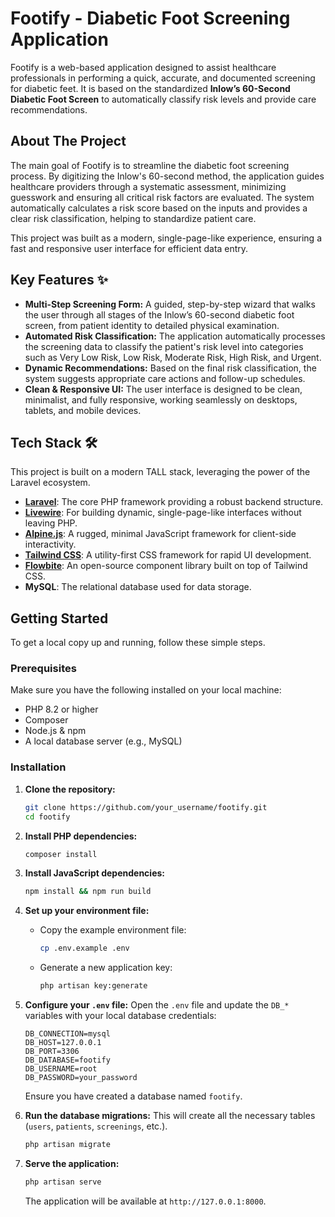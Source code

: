 # Footify - Diabetic Foot Screening Application

Footify is a web-based application designed to assist healthcare professionals in performing a quick, accurate, and documented screening for diabetic feet. It is based on the standardized **Inlow’s 60-Second Diabetic Foot Screen** to automatically classify risk levels and provide care recommendations.

## About The Project

The main goal of Footify is to streamline the diabetic foot screening process. By digitizing the Inlow's 60-second method, the application guides healthcare providers through a systematic assessment, minimizing guesswork and ensuring all critical risk factors are evaluated. The system automatically calculates a risk score based on the inputs and provides a clear risk classification, helping to standardize patient care.

This project was built as a modern, single-page-like experience, ensuring a fast and responsive user interface for efficient data entry.

## Key Features ✨

  * **Multi-Step Screening Form:** A guided, step-by-step wizard that walks the user through all stages of the Inlow’s 60-second diabetic foot screen, from patient identity to detailed physical examination.
  * **Automated Risk Classification:** The application automatically processes the screening data to classify the patient's risk level into categories such as Very Low Risk, Low Risk, Moderate Risk, High Risk, and Urgent.
  * **Dynamic Recommendations:** Based on the final risk classification, the system suggests appropriate care actions and follow-up schedules.
  * **Clean & Responsive UI:** The user interface is designed to be clean, minimalist, and fully responsive, working seamlessly on desktops, tablets, and mobile devices.

## Tech Stack 🛠️

This project is built on a modern TALL stack, leveraging the power of the Laravel ecosystem.

  * **[Laravel](https://laravel.com/)**: The core PHP framework providing a robust backend structure.
  * **[Livewire](https://livewire.laravel.com/)**: For building dynamic, single-page-like interfaces without leaving PHP.
  * **[Alpine.js](https://alpinejs.dev/)**: A rugged, minimal JavaScript framework for client-side interactivity.
  * **[Tailwind CSS](https://tailwindcss.com/)**: A utility-first CSS framework for rapid UI development.
  * **[Flowbite](https://flowbite.com/)**: An open-source component library built on top of Tailwind CSS.
  * **MySQL**: The relational database used for data storage.

## Getting Started

To get a local copy up and running, follow these simple steps.

### Prerequisites

Make sure you have the following installed on your local machine:

  * PHP 8.2 or higher
  * Composer
  * Node.js & npm
  * A local database server (e.g., MySQL)

### Installation

1.  **Clone the repository:**

    ```sh
    git clone https://github.com/your_username/footify.git
    cd footify
    ```

2.  **Install PHP dependencies:**

    ```sh
    composer install
    ```

3.  **Install JavaScript dependencies:**

    ```sh
    npm install && npm run build
    ```

4.  **Set up your environment file:**

      * Copy the example environment file:
        ```sh
        cp .env.example .env
        ```
      * Generate a new application key:
        ```sh
        php artisan key:generate
        ```

5.  **Configure your `.env` file:**
    Open the `.env` file and update the `DB_*` variables with your local database credentials:

    ```env
    DB_CONNECTION=mysql
    DB_HOST=127.0.0.1
    DB_PORT=3306
    DB_DATABASE=footify
    DB_USERNAME=root
    DB_PASSWORD=your_password
    ```

    Ensure you have created a database named `footify`.

6.  **Run the database migrations:**
    This will create all the necessary tables (`users`, `patients`, `screenings`, etc.).

    ```sh
    php artisan migrate
    ```

7.  **Serve the application:**

    ```sh
    php artisan serve
    ```

    The application will be available at `http://127.0.0.1:8000`.
